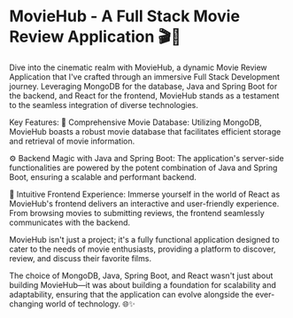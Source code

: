# MovieHub - A Full Stack Movie Review Application 🎬🍿

Dive into the cinematic realm with MovieHub, a dynamic Movie Review Application that I've crafted through an immersive Full Stack Development journey. Leveraging MongoDB for the database, Java and Spring Boot for the backend, and React for the frontend, MovieHub stands as a testament to the seamless integration of diverse technologies.

Key Features:
🎥 Comprehensive Movie Database: Utilizing MongoDB, MovieHub boasts a robust movie database that facilitates efficient storage and retrieval of movie information.

⚙️ Backend Magic with Java and Spring Boot: The application's server-side functionalities are powered by the potent combination of Java and Spring Boot, ensuring a scalable and performant backend.

🚀 Intuitive Frontend Experience: Immerse yourself in the world of React as MovieHub's frontend delivers an interactive and user-friendly experience. From browsing movies to submitting reviews, the frontend seamlessly communicates with the backend.

MovieHub isn't just a project; it's a fully functional application designed to cater to the needs of movie enthusiasts, providing a platform to discover, review, and discuss their favorite films.

The choice of MongoDB, Java, Spring Boot, and React wasn't just about building MovieHub—it was about building a foundation for scalability and adaptability, ensuring that the application can evolve alongside the ever-changing world of technology. 🌐✨
